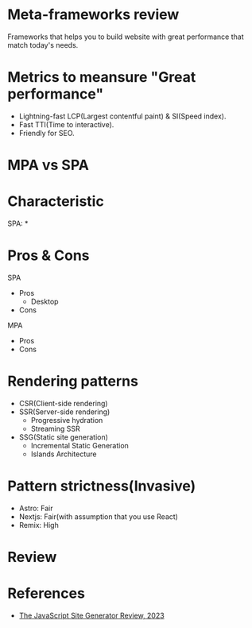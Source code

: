 # Meta-frameworks review

Frameworks that helps you to build website with great performance that match today's needs.

# Metrics to meansure "Great performance"
* Lightning-fast LCP(Largest contentful paint) & SI(Speed index).
* Fast TTI(Time to interactive).
* Friendly for SEO.

# MPA vs SPA

# Characteristic

SPA:
* 

# Pros & Cons

SPA
* Pros
  - Desktop
* Cons

MPA
* Pros
* Cons

# Rendering patterns
* CSR(Client-side rendering)
* SSR(Server-side rendering)
  - Progressive hydration
  - Streaming SSR
* SSG(Static site generation)
  - Incremental Static Generation
  - Islands Architecture

# Pattern strictness(Invasive)
* Astro: Fair
* Nextjs: Fair(with assumption that you use React)
* Remix: High

# Review

# References
* [The JavaScript Site Generator Review, 2023](https://www.zachleat.com/web/site-generator-review/)
